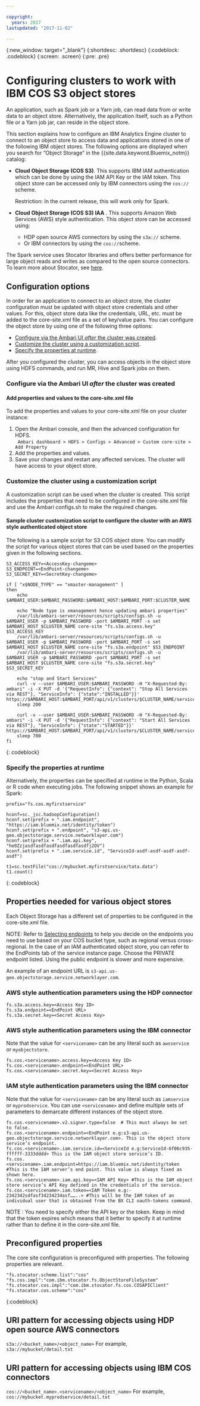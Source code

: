 ```yaml
---

copyright:
  years: 2017
lastupdated: "2017-11-02"

---
```


<!-- Attribute definitions -->
{:new_window: target="_blank"}
{:shortdesc: .shortdesc}
{:codeblock: .codeblock}
{:screen: .screen}
{:pre: .pre}

# Configuring clusters to work with IBM COS S3 object stores  

An application, such as Spark job or a Yarn job, can read data from or write data to an object store. Alternatively, the application itself, such as a Python file or a Yarn job jar, can reside in the object store.

This section explains how to configure an IBM Analytics Engine cluster to connect to an object store to access data and applications stored in one of the following IBM object stores. The following options are displayed when you search for “Object Storage”  in the {{site.data.keyword.Bluemix_notm}} catalog:

 - **Cloud Object Storage (COS S3)**. This supports IBM IAM authentication which can be done by using the IAM API Key or the IAM token. This object store can be accessed only by IBM connectors using the `cos://` scheme.

	Restriction: In the current release, this will work only for Spark.

 - **Cloud Object Storage (COS S3) IAA** . This supports Amazon Web Services (AWS) style authentication. This object store can be accessed using:

   - HDP open source AWS connectors by using the `s3a://` scheme.
   - Or IBM connectors by using the `cos://`scheme.

The Spark service uses Stocator libraries and offers better performance for large object reads and writes as compared to the open source connectors. To learn more about Stocator, see [here](https://github.com/SparkTC/stocator).

## Configuration options

In order for an application to connect to an object store, the cluster configuration must be updated with object store credentials and other values. For this, object store data like the credentials, URL, etc. must be added to the core-site.xml file as a set of key/value pairs. You can configure the object store by using one of the following three options:

* [Configure via the Ambari UI _after_ the cluster was created](#Configure-via-the-Ambari-UI-after-the-cluster-was-created).
* [Customize the cluster using a customization script](#Customize-the-cluster-using-a-customization-script).
* [Specify the properties at runtime](#Specify-the-properties-at-runtime).

After you configured the cluster, you can access objects in the object store using HDFS commands, and run MR, Hive and Spark jobs on them.

### Configure via the Ambari UI _after_ the cluster was created

#### Add properties and values to the core-site.xml file

To add the properties and values to your core-site.xml file on your cluster instance:

1. Open the Ambari console, and then the advanced configuration for HDFS.<br>
``` Ambari dashboard > HDFS > Configs > Advanced > Custom core-site > Add Property```
2. Add the properties and values.
3. Save your changes and restart any affected services. The cluster will have access to  your object store.

### Customize the cluster using a customization script
A customization script can be used when the cluster is created. This script includes the properties that need to be configured in the core-site.xml file and use the Ambari configs.sh to make the required changes.

#### Sample cluster customization script to configure the cluster with an AWS style authenticated object store

The following is a sample script for S3 COS object store. You can modify the script for various object stores that can be used based on the properties given in the following sections.
```
S3_ACCESS_KEY=<AccessKey-changeme>
S3_ENDPOINT=<EndPoint-changeme>
S3_SECRET_KEY=<SecretKey-changeme>

if [ "x$NODE_TYPE" == "xmaster-management" ]
then
    echo $AMBARI_USER:$AMBARI_PASSWORD:$AMBARI_HOST:$AMBARI_PORT:$CLUSTER_NAME

    echo "Node type is xmanagement hence updating ambari properties"
    /var/lib/ambari-server/resources/scripts/configs.sh -u $AMBARI_USER -p $AMBARI_PASSWORD -port $AMBARI_PORT -s set $AMBARI_HOST $CLUSTER_NAME core-site "fs.s3a.access.key" $S3_ACCESS_KEY
    /var/lib/ambari-server/resources/scripts/configs.sh -u $AMBARI_USER -p $AMBARI_PASSWORD -port $AMBARI_PORT -s set $AMBARI_HOST $CLUSTER_NAME core-site "fs.s3a.endpoint" $S3_ENDPOINT
    /var/lib/ambari-server/resources/scripts/configs.sh -u $AMBARI_USER -p $AMBARI_PASSWORD -port $AMBARI_PORT -s set $AMBARI_HOST $CLUSTER_NAME core-site "fs.s3a.secret.key" $S3_SECRET_KEY

    echo "stop and Start Services"
    curl -v --user $AMBARI_USER:$AMBARI_PASSWORD -H "X-Requested-By: ambari" -i -X PUT -d '{"RequestInfo": {"context": "Stop All Services via REST"}, "ServiceInfo": {"state":"INSTALLED"}}' https://$AMBARI_HOST:$AMBARI_PORT/api/v1/clusters/$CLUSTER_NAME/services
    sleep 200

    curl -v --user $AMBARI_USER:$AMBARI_PASSWORD -H "X-Requested-By: ambari" -i -X PUT -d '{"RequestInfo": {"context": "Start All Services via REST"}, "ServiceInfo": {"state":"STARTED"}}' https://$AMBARI_HOST:$AMBARI_PORT/api/v1/clusters/$CLUSTER_NAME/services
    sleep 700
fi
```     
{: codeblock}

### Specify the properties at runtime

Alternatively, the properties can be specified at runtime in the Python, Scala or R code when executing jobs. The following snippet shows an example for Spark:

```
prefix="fs.cos.myfirstservice"

hconf=sc._jsc.hadoopConfiguration()
hconf.set(prefix + ".iam.endpoint", "https://iam.bluemix.net/identity/token")
hconf.set(prefix + ".endpoint", "s3-api.us-geo.objectstorage.service.networklayer.com")
hconf.set(prefix + ".iam.api.key", "he0Zzjasdfasdfasdfasdfasdfasdfj2OV")
hconf.set(prefix + ".iam.service.id", "ServiceId-asdf-asdf-asdf-asdf-asdf")

t1=sc.textFile("cos://mybucket.myfirstservice/tata.data")
t1.count()
```     
{: codeblock}


## Properties needed for various object stores

Each Object Storage has a different set of properties to be configured in the core-site.xml file.

NOTE: Refer to [Selecting endpoints](https://ibm-public-cos.github.io/crs-docs/endpoints) to help you decide on the endpoints you need to use based on your COS bucket type, such as regional versus cross-regional. In the case of an IAM authenticated object store, you can refer to the EndPoints tab of the service instance page. Choose the PRIVATE endpoint listed. Using the public endpoint is  slower and more expensive.

An example of an endpoint URL is `s3-api.us-geo.objectstorage.service.networklayer.com`.

### AWS style authentication parameters using the HDP connector

```  
fs.s3a.access.key=<Access Key ID>
fs.s3a.endpoint=<EndPoint URL>
fs.s3a.secret.key=<Secret Access Key>
```

### AWS style authentication parameters using the IBM connector
Note that the value for `<servicename>` can be any literal such as `awsservice` or `myobjectstore`.

```
fs.cos.<servicename>.access.key=<Access Key ID>
fs.cos.<servicename>.endpoint=<EndPoint URL>
fs.cos.<servicename>.secret.key=<Secret Access Key>
```

### IAM style authentication parameters using the IBM connector
Note that the value for `<servicename>` can be any literal such as `iamservice` or `myprodservice`.  You can use `<servicename>` and define multiple sets of parameters to demarcate different instances of the object store.

```
fs.cos.<servicename>.v2.signer.type=false  # This must always be set to false.
fs.cos.<servicename>.endpoint=<EndPoint e.g:s3-api.us-geo.objectstorage.service.networklayer.com>. This is the object store service’s endpoint.
fs.cos.<servicename>.iam.service.id=<ServiceId e.g:ServiceId-6f06c935-ffffff-3333dddd> This is the IAM object store service’s ID.
fs.cos.<servicename>.iam.endpoint=https://iam.bluemix.net/identity/token #This is the IAM server’s end point. This value is always fixed as shown here.
fs.cos.<servicename>.iam.api.key=<IAM API Key> #This is the IAM object store service’s API Key defined in the credentials of the service.
fs.cos.<servicename>.iam.token=<IAM Token e.g:- 2342342sdfasf34234234asf……..> #This will be the IAM token of an individual user that is obtained from the BX CLI oauth-tokens command.
```

NOTE : You need to specify either the API key or the token. Keep in mind that the token  expires which means that it better to specify it at runtime rather than to define it in the core-site.xml file.

## Preconfigured properties
The core site configuration is preconfigured with properties. The following  properties are relevant.
```
"fs.stocator.scheme.list":"cos"
"fs.cos.impl":"com.ibm.stocator.fs.ObjectStoreFileSystem"
"fs.stocator.cos.impl":"com.ibm.stocator.fs.cos.COSAPIClient"
"fs.stocator.cos.scheme":"cos"
```
{:codeblock}

## URI pattern for accessing objects using HDP open source AWS connectors

`s3a://<bucket_name>/<object_name>`
For example, `s3a://mybucket/detail.txt`

## URI pattern for accessing objects using IBM COS connectors

`cos://<bucket_name>.<servicename>/<object_name>`
For example, `cos://mybucket.myprodservice/detail.txt`
